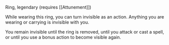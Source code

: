 Ring, legendary (requires [[Attunement]]) 

While wearing this ring, you can turn invisible as an action. Anything you are wearing or carrying is invisible with you. 

You remain invisible until the ring is removed, until you attack or cast a spell, or until you use a bonus action to become visible again.